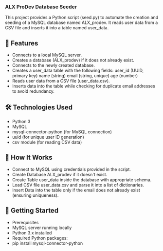 ### ALX ProDev Database Seeder

This project provides a Python script (seed.py) to automate the creation and seeding of a MySQL database named ALX_prodev. It reads user data from a CSV file and inserts it into a table named user_data.

## 📌 Features
* Connects to a local MySQL server.
* Creates a database (ALX_prodev) if it does not already exist.
* Connects to the newly created database.
* Creates a user_data table with the following fields:
    user_id (UUID, primary key)
    name (string)
    email (string, unique)
    age (number)
* Reads user data from a CSV file (user_data.csv).
* Inserts data into the table while checking for duplicate email addresses to avoid redundancy.

## 🛠️ Technologies Used
* Python 3
* MySQL
* mysql-connector-python (for MySQL connection)
* uuid (for unique user ID generation)
* csv module (for reading CSV data)

## 🔄 How It Works
* Connect to MySQL using credentials provided in the script.
* Create Database ALX_prodev if it doesn't exist.
* Create Table user_data inside the database with appropriate schema.
* Load CSV file user_data.csv and parse it into a list of dictionaries.
* Insert Data into the table only if the email does not already exist (ensuring uniqueness).

## 🚀 Getting Started
* Prerequisites
* MySQL server running locally
* Python 3.x installed
* Required Python packages:
* pip install mysql-connector-python